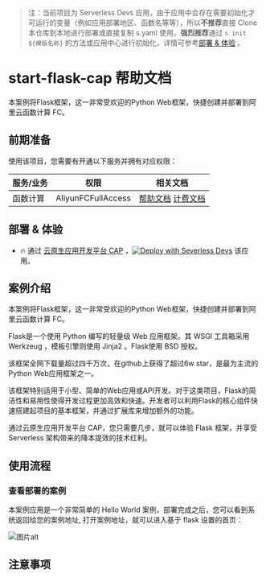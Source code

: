 
> 注：当前项目为 Serverless Devs 应用，由于应用中会存在需要初始化才可运行的变量（例如应用部署地区、函数名等等），所以**不推荐**直接 Clone 本仓库到本地进行部署或直接复制 s.yaml 使用，**强烈推荐**通过 `s init ${模版名称}` 的方法或应用中心进行初始化，详情可参考[部署 & 体验](#部署--体验) 。

# start-flask-cap 帮助文档

<description>

本案例将Flask框架，这一非常受欢迎的Python Web框架，快捷创建并部署到阿里云函数计算 FC。

</description>


## 前期准备

使用该项目，您需要有开通以下服务并拥有对应权限：

<service>



| 服务/业务 |  权限  | 相关文档 |
| --- |  --- | --- |
| 函数计算 |  AliyunFCFullAccess | [帮助文档](https://help.aliyun.com/product/2508973.html) [计费文档](https://help.aliyun.com/document_detail/2512928.html) |

</service>

<remark>



</remark>

<disclaimers>



</disclaimers>

## 部署 & 体验

<appcenter>
   
- :fire: 通过 [云原生应用开发平台 CAP](https://devs.console.aliyun.com/applications/create?template=start-flask-cap) ，[![Deploy with Severless Devs](https://img.alicdn.com/imgextra/i1/O1CN01w5RFbX1v45s8TIXPz_!!6000000006118-55-tps-95-28.svg)](https://devs.console.aliyun.com/applications/create?template=start-flask-cap) 该应用。
   
</appcenter>
<deploy>
    
   
</deploy>

## 案例介绍

<appdetail id="flushContent">

本案例将Flask框架，这一非常受欢迎的Python Web框架，快捷创建并部署到阿里云函数计算 FC。

Flask是一个使用 Python 编写的轻量级 Web 应用框架。其 WSGI 工具箱采用 Werkzeug ，模板引擎则使用 Jinja2 。Flask使用 BSD 授权。

该框架全网下载量超过四千万次，在github上获得了超过6w star，是最为主流的Python Web应用框架之一。

该框架特别适用于小型、简单的Web应用或API开发。对于这类项目，Flask的简洁性和易用性使得开发过程更加高效和快速。开发者可以利用Flask的核心组件快速搭建起项目的基本框架，并通过扩展库来增加额外的功能。

通过云原生应用开发平台 CAP，您只需要几步，就可以体验 Flask 框架，并享受Serverless 架构带来的降本提效的技术红利。

</appdetail>

## 使用流程

<usedetail id="flushContent">

### 查看部署的案例
本案例应用是一个非常简单的 Hello World 案例，部署完成之后，您可以看到系统返回给您的案例地址, 打开案例地址，就可以进入基于 flask 设置的首页：

![图片alt](https://img.alicdn.com/imgextra/i1/O1CN01wlEjIY1MWwVhTwOwC_!!6000000001443-0-tps-1308-422.jpg)


</usedetail>

## 注意事项

<matters id="flushContent">
</matters>
